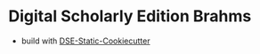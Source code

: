 # Digital Scholarly Edition Brahms


* build with [DSE-Static-Cookiecutter](https://github.com/acdh-ch/dse-static-cookiecutter)
